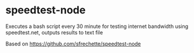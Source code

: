 # speedtest-node
Executes a bash script every 30 minute for testing internet bandwidth using speedtest.net, outputs results to text file

Based on https://github.com/sfrechette/speedtest-node

